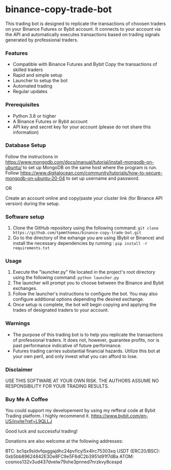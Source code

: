 # binance-copy-trade-bot 

This trading bot is designed to replicate the transactions of choosen traders on your Binance Futures or Bybit account. It connects to your account via the API and automatically executes transactions based on trading signals generated by professional traders.

### Features
- Compatible with Binance Futures and Bybit Copy the transactions of skilled traders
- Rapid and simple setup
- Launcher to setup the bot
- Automated trading
- Regular updates

### Prerequisites
- Python 3.8 or higher
- A Binance Futures or Bybit account
- API key and secret key for your account (please do not share this information)

### Database Setup
Follow the instructions in https://www.mongodb.com/docs/manual/tutorial/install-mongodb-on-ubuntu/ to set up MongoDB on the same host where the program is run.  
Follow https://www.digitalocean.com/community/tutorials/how-to-secure-mongodb-on-ubuntu-20-04 to set up username and password.  

OR

Create an account online and copy/paste your cluster link (for Binance API version) during the setup.

### Software setup 
1. Clone the GitHub repository using the following command:
`git clone https://github.com/tpmmthomas/binance-copy-trade-bot.git`
2. Go to the directory of the exhange you are using (Bybit or Binance) and install the necessary dependencies by running :
`pip install -r requirements.txt`

### Usage
1. Execute the "launcher.py" file located in the project's root directory using the following command:
`python launcher.py`
2. The launcher will prompt you to choose between the Binance and Bybit exchanges.
3. Follow the launcher's instructions to configure the bot. You may also configure additional options depending the desired exchange.
4. Once setup is complete, the bot will begin copying and applying the trades of designated traders to your account.

### Warnings
- The purpose of this trading bot is to help you replicate the transactions of professional traders. It does not, however, guarantee profits, nor is past performance indicative of future performance.
- Futures trading carries substantial financial hazards. Utilize this bot at your own peril, and only invest what you can afford to lose.


### Disclaimer
USE THIS SOFTWARE AT YOUR OWN RISK. THE AUTHORS ASSUME NO RESPONSIBILITY FOR YOUR TRADING RESULTS.     


### Buy Me A Coffee
You could support my developement by using my refferal code at Bybit Trading platform. I highly recommend it.
https://www.bybit.com/en-US/invite?ref=L9QLLJ  

Good luck and successful trading!

Donations are also welcome at the following addresses:

BTC: bc1qx9sldvfqsggajdhc24pvflcyl5x4lrc75303xq
USDT (ERC20/BSC): 0xb5bb89624842E3De8FC9e5F6dC2b3951d91f7dBa
ATOM: cosmos132v3ud437dvelw79xhe3pnned7nrzkvy8cespd
